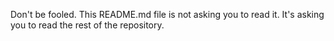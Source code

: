 Don't be fooled. This README.md file is not asking you to read it. It's asking you to read the rest of the repository.
